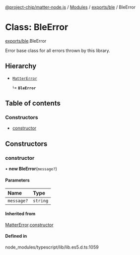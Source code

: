[@project-chip/matter-node.js](../README.md) / [Modules](../modules.md) / [exports/ble](../modules/exports_ble.md) / BleError

# Class: BleError

[exports/ble](../modules/exports_ble.md).BleError

Error base class for all errors thrown by this library.

## Hierarchy

- [`MatterError`](exports_common.MatterError.md)

  ↳ **`BleError`**

## Table of contents

### Constructors

- [constructor](exports_ble.BleError.md#constructor)

## Constructors

### constructor

• **new BleError**(`message?`)

#### Parameters

| Name | Type |
| :------ | :------ |
| `message?` | `string` |

#### Inherited from

[MatterError](exports_common.MatterError.md).[constructor](exports_common.MatterError.md#constructor)

#### Defined in

node_modules/typescript/lib/lib.es5.d.ts:1059
